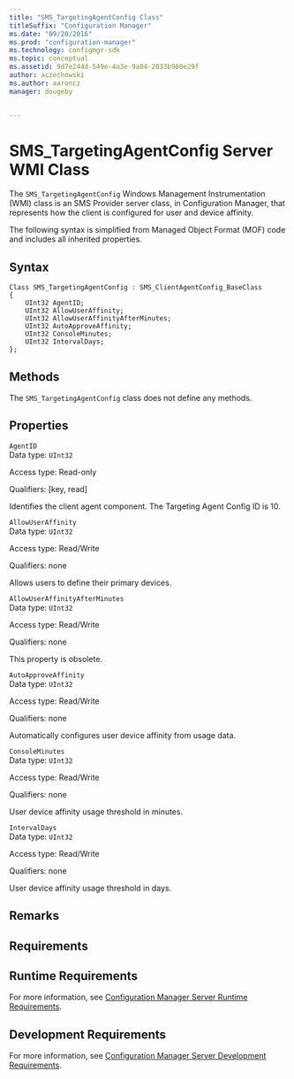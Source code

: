 ```yaml
---
title: "SMS_TargetingAgentConfig Class"
titleSuffix: "Configuration Manager"
ms.date: "09/20/2016"
ms.prod: "configuration-manager"
ms.technology: configmgr-sdk
ms.topic: conceptual
ms.assetid: 9d7e244d-549e-4a3e-9a04-2033b960e29f
author: aczechowski
ms.author: aaroncz
manager: dougeby


---
```

# SMS_TargetingAgentConfig Server WMI Class
The `SMS_TargetingAgentConfig` Windows Management Instrumentation (WMI) class is an SMS Provider server class, in Configuration Manager, that represents how the client is configured for user and device affinity.  

 The following syntax is simplified from Managed Object Format (MOF) code and includes all inherited properties.  

## Syntax  

```  
Class SMS_TargetingAgentConfig : SMS_ClientAgentConfig_BaseClass  
{  
    UInt32 AgentID;  
    UInt32 AllowUserAffinity;  
    UInt32 AllowUserAffinityAfterMinutes;  
    UInt32 AutoApproveAffinity;  
    UInt32 ConsoleMinutes;  
    UInt32 IntervalDays;  
};  
```  

## Methods  
 The `SMS_TargetingAgentConfig` class does not define any methods.  

## Properties  
 `AgentID`  
 Data type: `UInt32`  

 Access type: Read-only  

 Qualifiers: [key, read]  

 Identifies the client agent component. The Targeting Agent Config ID is 10.  

 `AllowUserAffinity`  
 Data type: `UInt32`  

 Access type: Read/Write  

 Qualifiers: none  

 Allows users to define their primary devices.  

 `AllowUserAffinityAfterMinutes`  
 Data type: `UInt32`  

 Access type: Read/Write  

 Qualifiers: none  

 This property is obsolete.  

 `AutoApproveAffinity`  
 Data type: `UInt32`  

 Access type: Read/Write  

 Qualifiers: none  

 Automatically configures user device affinity from usage data.  

 `ConsoleMinutes`  
 Data type: `UInt32`  

 Access type: Read/Write  

 Qualifiers: none  

 User device affinity usage threshold in minutes.  

 `IntervalDays`  
 Data type: `UInt32`  

 Access type: Read/Write  

 Qualifiers: none  

 User device affinity usage threshold in days.  

## Remarks  

## Requirements  

## Runtime Requirements  
 For more information, see [Configuration Manager Server Runtime Requirements](../../../../../develop/core/reqs/server-runtime-requirements.md).  

## Development Requirements  
 For more information, see [Configuration Manager Server Development Requirements](../../../../../develop/core/reqs/server-development-requirements.md).
